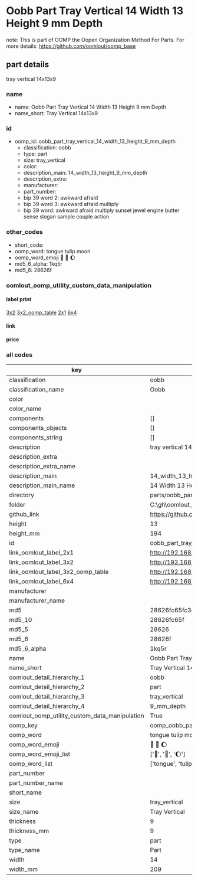 # Oobb Part Tray Vertical 14 Width 13 Height 9 mm Depth  

note: This is part of OOMP the Oopen Organization Method For Parts. For more details: https://github.com/oomlout/oomp_base

##  part details
  



tray vertical 14x13x9



### name
* name: Oobb Part Tray Vertical 14 Width 13 Height 9 mm Depth
* name_short: Tray Vertical 14x13x9 
### id
* oomp_id: oobb_part_tray_vertical_14_width_13_height_9_mm_depth
  * classification: oobb
  * type: part
  * size: tray_vertical
  * color: 
  * description_main: 14_width_13_height_9_mm_depth
  * description_extra: 
  * manufacturer: 
  * part_number: 
  * bip 39 word 2: awkward afraid
  * bip 39 word 3: awkward afraid multiply
  * bip 39 word: awkward afraid multiply sunset jewel engine butter sense slogan sample couple action

### other_codes
* short_code: 
* oomp_word: tongue tulip moon
* oomp_word_emoji :tongue: :tulip: :moon:
* md5_6_alpha: 1kq5r
* md5_6: 28626f






### oomlout_oomp_utility_custom_data_manipulation
#### label print
[3x2](http://192.168.1.245:1112/?label=oomp%201kq5r)
[3x2_oomp_table](http://192.168.1.108:1112/?label=oomp%201kq5r)
[2x1](http://192.168.1.242:1112/?label=oomp%201kq5r)
[6x4](http://192.168.1.55:1112/?label=oomp%201kq5r)    

#### link

                              

#### price







### all codes 
| key | value |  
| --- | --- |  
| classification | oobb |  
| classification_name | Oobb |  
| color |  |  
| color_name |  |  
| components | [] |  
| components_objects | [] |  
| components_string | [] |  
| description | tray vertical 14x13x9 |  
| description_extra |  |  
| description_extra_name |  |  
| description_main | 14_width_13_height_9_mm_depth |  
| description_main_name | 14 Width 13 Height 9 mm Depth |  
| directory | parts/oobb_part_tray_vertical_14_width_13_height_9_mm_depth |  
| folder | C:\gh\oomlout_oobb_version_4_generated_parts\parts\oobb_part_tray_vertical_14_width_13_height_9_mm_depth |  
| github_link | https://github.com/oomlout/oomlout_oomp_part_src/tree/main/parts/oobb_part_tray_vertical_14_width_13_height_9_mm_depth |  
| height | 13 |  
| height_mm | 194 |  
| id | oobb_part_tray_vertical_14_width_13_height_9_mm_depth |  
| link_oomlout_label_2x1 | http://192.168.1.242:1112/?label=oomp%201kq5r |  
| link_oomlout_label_3x2 | http://192.168.1.245:1112/?label=oomp%201kq5r |  
| link_oomlout_label_3x2_oomp_table | http://192.168.1.108:1112/?label=oomp%201kq5r |  
| link_oomlout_label_6x4 | http://192.168.1.55:1112/?label=oomp%201kq5r |  
| manufacturer |  |  
| manufacturer_name |  |  
| md5 | 28626fc65fc3c3e929bbfd9922c12086 |  
| md5_10 | 28626fc65f |  
| md5_5 | 28626 |  
| md5_6 | 28626f |  
| md5_6_alpha | 1kq5r |  
| name | Oobb Part Tray Vertical 14 Width 13 Height 9 mm Depth |  
| name_short | Tray Vertical 14x13x9  |  
| oomlout_detail_hierarchy_1 | oobb |  
| oomlout_detail_hierarchy_2 | part |  
| oomlout_detail_hierarchy_3 | tray_vertical |  
| oomlout_detail_hierarchy_4 | 9_mm_depth |  
| oomlout_oomp_utility_custom_data_manipulation | True |  
| oomp_key | oomp_oobb_part_tray_vertical_14_width_13_height_9_mm_depth |  
| oomp_word | tongue tulip moon |  
| oomp_word_emoji | :tongue: :tulip: :moon: |  
| oomp_word_emoji_list | [':tongue:', ':tulip:', ':moon:'] |  
| oomp_word_list | ['tongue', 'tulip', 'moon'] |  
| part_number |  |  
| part_number_name |  |  
| short_name |  |  
| size | tray_vertical |  
| size_name | Tray Vertical |  
| thickness | 9 |  
| thickness_mm | 9 |  
| type | part |  
| type_name | Part |  
| width | 14 |  
| width_mm | 209 |  
